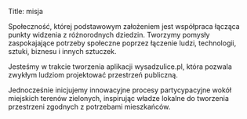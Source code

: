 Title: misja

Społeczność, której podstawowym założeniem jest współpraca łącząca punkty widzenia z różnorodnych dziedzin. Tworzymy pomysły zaspokajające potrzeby społeczne poprzez łączenie ludzi, technologii, sztuki, biznesu i innych sztuczek.

Jesteśmy w trakcie tworzenia aplikacji wysadzulice.pl, która pozwala zwykłym ludziom projektować przestrzeń publiczną.

Jednocześnie inicjujemy innowacyjne procesy partycypacyjne wokół miejskich terenów zielonych, inspirując władze lokalne do tworzenia przestrzeni zgodnych z potrzebami mieszkańców.
